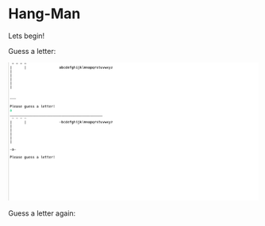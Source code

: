 # Hang-Man
Lets begin!

Guess a letter:

![](https://github.com/zkhan33/Hang-Man/blob/master/Images/Guess%20a%20letter.png)


Guess a letter again:
![]()
